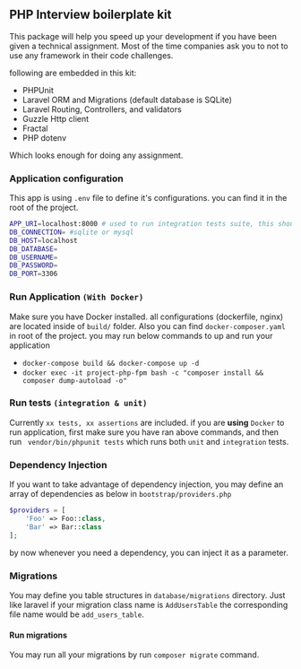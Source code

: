 ## PHP Interview boilerplate kit
This package will help you speed up your development if you have been given a technical assignment.
Most of the time companies ask you to not to use any framework in their code challenges. 

following are embedded in this kit:
- PHPUnit 
- Laravel ORM and Migrations  (default database is SQLite)
- Laravel Routing, Controllers, and validators
- Guzzle Http client
- Fractal
- PHP dotenv

Which looks enough for doing any assignment.

    
### Application configuration
This app is using `.env` file to define it's configurations. you can find it in the root of the project.
```bash
APP_URI=localhost:8000 # used to run integration tests suite, this should be same for application
DB_CONNECTION= #sqlite or mysql
DB_HOST=localhost
DB_DATABASE=
DB_USERNAME=
DB_PASSWORD=
DB_PORT=3306
```
### Run Application `(With Docker)`
Make sure you have Docker installed. all configurations (dockerfile, nginx) are located inside of `build/` folder.
Also you can find `docker-composer.yaml` in root of the project. you may run below commands to up and run your application

- `docker-compose build && docker-compose up -d` 
- `docker exec -it project-php-fpm bash -c "composer install && composer dump-autoload -o"` 

### Run tests `(integration & unit)`
Currently `xx tests, xx assertions` are included.
if you are **using** `Docker` to run application, first make sure you have ran above commands, and then run
` vendor/bin/phpunit tests` which runs both `unit` and `integration` tests.

### Dependency Injection 
If you want to take advantage of dependency injection, you may define an array of dependencies
as below in `bootstrap/providers.php`
```php
$providers = [
    'Foo' => Foo::class,
    'Bar' => Bar::class
];
```
by now whenever you need a dependency, you can inject it as a parameter.

### Migrations
You may define you table structures in `database/migrations` directory. Just like laravel
if your migration class name is `AddUsersTable` the corresponding file name would be `add_users_table`.

#### Run migrations
You may run all your migrations by run `composer migrate` command.
